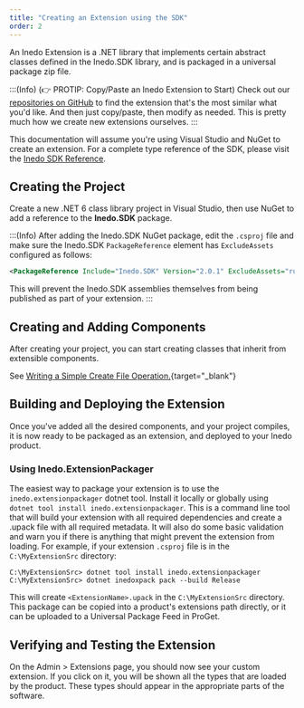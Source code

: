 ```yaml
---
title: "Creating an Extension using the SDK"
order: 2
---
```


An Inedo Extension is a .NET library that implements certain abstract classes defined in the Inedo.SDK library, and is packaged in a universal package zip file.

:::(Info) (👉 PROTIP: Copy/Paste an Inedo Extension to Start)
Check out our [repositories on GitHub](https://github.com/inedo) to find the extension that's the most similar what you'd like. And then just copy/paste, then modify as needed. This is pretty much how we create new extensions ourselves.
:::

This documentation will assume you're using Visual Studio and NuGet to create an extension. For a complete type reference of the SDK, please visit the [Inedo SDK Reference](https://inedo.com/support/sdk-reference/inedosdk).

## Creating the Project

Create a new .NET 6 class library project in Visual Studio, then use NuGet to add a reference to the **Inedo.SDK** package.

:::(Info)
After adding the Inedo.SDK NuGet package, edit the `.csproj` file and make sure the Inedo.SDK `PackageReference` element has `ExcludeAssets` configured as follows:
````xml
<PackageReference Include="Inedo.SDK" Version="2.0.1" ExcludeAssets="runtime" />
````
This will prevent the Inedo.SDK assemblies themselves from being published as part of your extension.
:::


## Creating and Adding Components 

After creating your project, you can start creating classes that inherit from extensible components.

See [Writing a Simple Create File Operation.](/docs/inedosdk/extending-inedo-tools-using-the-sdk/inedosdk-extending-writing){target="_blank"}

## Building and Deploying the Extension 

Once you've added all the desired components, and your project compiles, it is now ready to be packaged as an extension, and deployed to your Inedo product.

### Using Inedo.ExtensionPackager
The easiest way to package your extension is to use the `inedo.extensionpackager` dotnet tool. Install it locally or globally using `dotnet tool install inedo.extensionpackager`. This is a command line tool that will build your extension with all required dependencies and create a .upack file with all required metadata. It will also do some basic validation and warn you if there is anything that might prevent the extension from loading. For example, if your extension `.csproj` file is in the `C:\MyExtensionSrc` directory:
````
C:\MyExtensionSrc> dotnet tool install inedo.extensionpackager
C:\MyExtensionSrc> dotnet inedoxpack pack --build Release
````
This will create `<ExtensionName>.upack` in the `C:\MyExtensionSrc` directory. This package can be copied into a product's extensions path directly, or it can be uploaded to a Universal Package Feed in ProGet.

## Verifying and Testing the Extension

On the Admin > Extensions page, you should now see your custom extension. If you click on it, you will be shown all the types that are loaded by the product. These types should appear in the appropriate parts of the software.
